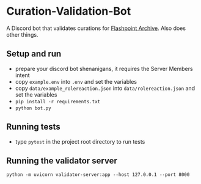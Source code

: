 # Curation-Validation-Bot
A Discord bot that validates curations for [Flashpoint Archive](https://flashpointarchive.org/). Also does other things.

## Setup and run
- prepare your discord bot shenanigans, it requires the Server Members intent
- copy `example.env` into `.env` and set the variables
- copy `data/example_rolereaction.json` into `data/rolereaction.json` and set the variables
- `pip install -r requirements.txt`
- `python bot.py`

## Running tests
- type `pytest` in the project root directory to run tests

## Running the validator server
`python -m uvicorn validator-server:app --host 127.0.0.1 --port 8000`
